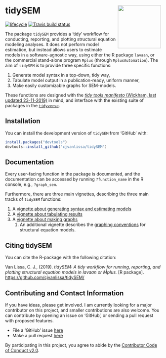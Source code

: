 
<!-- README.md is generated from README.Rmd. Please edit that file -->

# tidySEM <a href='https://github.com/cjvanlissa/tidySEM'><img src='https://github.com/cjvanlissa/tidySEM/raw/master/docs/badge.png' align="right" height="139" /></a>

<!--[![CRAN status](https://www.r-pkg.org/badges/version/tidySEM)](https://cran.r-project.org/package=tidySEM)
[![](https://cranlogs.r-pkg.org/badges/tidySEM)](https://cran.r-project.org/package=tidySEM)-->

[![lifecycle](https://img.shields.io/badge/lifecycle-maturing-blue.svg)](https://www.tidyverse.org/lifecycle/#maturing)
[![Travis build
status](https://travis-ci.org/cjvanlissa/tidySEM.svg?branch=master)](https://travis-ci.org/cjvanlissa/tidySEM)
<!--[![Codecov test coverage](https://codecov.io/gh/cjvanlissa/tidySEM/branch/master/graph/badge.svg)](https://codecov.io/gh/cjvanlissa/tidySEM?branch=master)
<!--[![DOI](http://joss.theoj.org/papers/10.21105/joss.00978/status.svg)](https://doi.org/10.21105/joss.00978)-->

The package `tidySEM` provides a ‘tidy’ workflow for conducting,
reporting, and plotting structural equation modeling analyses. It does
not perform model estimation, but instead allows users to estimate
models in a software-agnostic way, using either the R package `lavaan`,
or the commercial stand-alone program `Mplus` (through
`MplusAutomation`). The aim of `tidySEM` is to provide three specific
functions:

1.  Generate model syntax in a top-down, tidy way,
2.  Tabulate model output in a publication-ready, uniform manner,
3.  Make easily customizable graphs for SEM-models.

These functions are designed with the [*tidy tools manifesto* (Wickham,
last updated
23-11-2019)](https://tidyverse.tidyverse.org/articles/manifesto.html) in
mind, and interface with the existing suite of packages in the
[`tidyverse`](https://tidyverse.tidyverse.org/).

## Installation

<!--You can install tidySEM from CRAN with:


```r
install.packages("tidySEM")
```
-->

You can install the development version of `tidySEM` from ‘GitHub’ with:

``` r
install.packages("devtools")
devtools::install_github("cjvanlissa/tidySEM")
```

## Documentation

Every user-facing function in the package is documented, and the
documentation can be accessed by running `?function_name` in the R
console, e.g., `?graph_sem`.

Furthermore, there are three main vignettes, describing the three main
tracks of `tidySEM` functions:

1.  A [vignette about generating syntax and estimating
    models](https://cjvanlissa.github.io/tidySEM/articles/Generating_syntax.html)
2.  A [vignette about tabulating
    results](https://cjvanlissa.github.io/tidySEM/articles/Tabulating_results.html)
3.  A [vignette about making
    graphs](https://cjvanlissa.github.io/tidySEM/articles/Plotting_graphs.html)
    1)  An additional vignette describes the [graphing
        conventions](https://cjvanlissa.github.io/tidySEM/articles/sem_graph.html)
        for structural equation models.

## Citing tidySEM

You can cite the R-package with the following citation:

Van Lissa, C. J., (2019). *tidySEM: A tidy workflow for running,
reporting, and plotting structural equation models in lavaan or Mplus.*
\[R package\]. <https://github.com/cjvanlissa/tidySEM/>

## Contributing and Contact Information

If you have ideas, please get involved. I am currently looking for a
major contributor on this project, and smaller contributions are also
welcome. You can contribute by opening an issue on ‘GitHub’, or sending
a pull request with proposed features.

  - File a ‘GitHub’ issue [here](https://github.com/cjvanlissa/tidySEM)
  - Make a pull request
    [here](https://github.com/cjvanlissa/tidySEM/pulls)

By participating in this project, you agree to abide by the [Contributor
Code of Conduct v2.0](https://www.contributor-covenant.org/).
